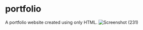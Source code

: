 # portfolio

A portfolio website created using only HTML.
![Screenshot (231)](https://user-images.githubusercontent.com/63274953/185054778-0c82976e-5fe0-4c27-a7d5-7556bc31a3db.png)
